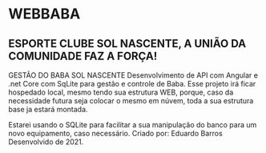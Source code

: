 # WEBBABA
## ESPORTE CLUBE SOL NASCENTE, A UNIÃO DA COMUNIDADE FAZ A FORÇA!
GESTÃO DO BABA SOL NASCENTE
Desenvolvimento de API com Angular e .net Core com SqLite para gestão e controle de Baba.
Esse projeto irá ficar hospedado local, mesmo tendo sua estrutura WEB, porque, caso da necessidade futura seja colocar o mesmo em núvem, toda a sua estrutura base ja estará montada.

Estarei usando o SQLite para facilitar a sua manipulação do banco para um novo equipamento, caso necessário.
Criado por: Eduardo Barros
Desenvolvido de 2021.
